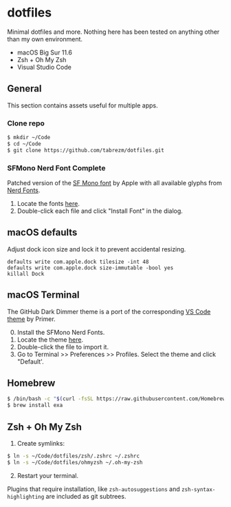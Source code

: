 # dotfiles

Minimal dotfiles and more. Nothing here has been tested on anything other than my own environment.

- macOS Big Sur 11.6
- Zsh + Oh My Zsh
- Visual Studio Code

## General

This section contains assets useful for multiple apps.

### Clone repo

```zsh
$ mkdir ~/Code
$ cd ~/Code
$ git clone https://github.com/tabrezm/dotfiles.git
```

### SFMono Nerd Font Complete

Patched version of the [SF Mono font](https://developer.apple.com/fonts/) by Apple
with all available glyphs from [Nerd Fonts](https://github.com/ryanoasis/nerd-fonts).

1. Locate the fonts [here](fonts).
2. Double-click each file and click "Install Font" in the dialog.

## macOS defaults

Adjust dock icon size and lock it to prevent accidental resizing.

```shell
defaults write com.apple.dock tilesize -int 48
defaults write com.apple.dock size-immutable -bool yes
killall Dock
```

## macOS Terminal

The GitHub Dark Dimmer theme is a port of the corresponding [VS Code theme](https://github.com/primer/github-vscode-theme)
by Primer.

0. Install the SFMono Nerd Fonts.
1. Locate the theme [here](themes/GitHub%20Dark%20Dimmed.terminal).
2. Double-click the file to import it.
3. Go to Terminal >> Preferences >> Profiles. Select the theme and click "Default'.

## Homebrew

```zsh
$ /bin/bash -c "$(curl -fsSL https://raw.githubusercontent.com/Homebrew/install/HEAD/install.sh)"
$ brew install exa
```

## Zsh + Oh My Zsh

1. Create symlinks:

```zsh
$ ln -s ~/Code/dotfiles/zsh/.zshrc ~/.zshrc
$ ln -s ~/Code/dotfiles/ohmyzsh ~/.oh-my-zsh
```

2. Restart your terminal.

Plugins that require installation, like `zsh-autosuggestions` and `zsh-syntax-highlighting`
are included as git subtrees.
